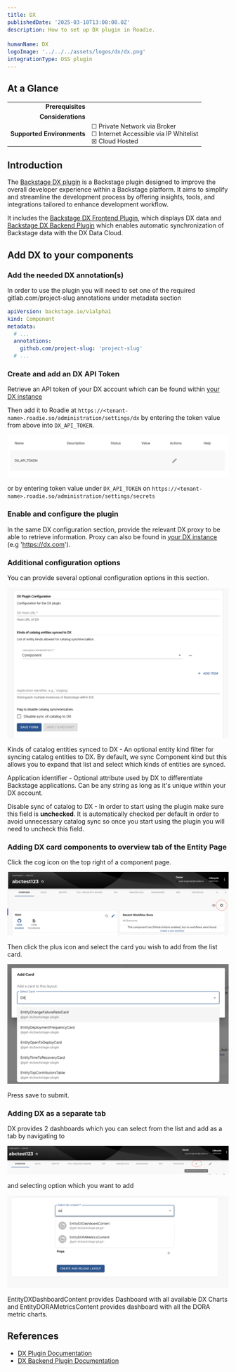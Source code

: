 ```yaml
---
title: DX
publishedDate: '2025-03-10T13:00:00.0Z'
description: How to set up DX plugin in Roadie.

humanName: DX
logoImage: '../../../assets/logos/dx/dx.png'
integrationType: OSS plugin
---
```


## At a Glance
| | |
|---: | --- |
| **Prerequisites** |  |
| **Considerations** |  |
| **Supported Environments** | ☐ Private Network via Broker <br /> ☐ Internet Accessible via IP Whitelist <br /> ☒ Cloud Hosted |

## Introduction

The [Backstage DX plugin](https://github.com/get-dx/backstage-plugin) is a Backstage plugin designed to improve the overall developer experience within a Backstage platform. It aims to simplify and streamline the development process by offering insights, tools, and integrations tailored to enhance development workflow.

It includes the [Backstage DX Frontend Plugin](https://github.com/get-dx/backstage-plugin), which displays DX data and [Backstage DX Backend Plugin](https://github.com/get-dx/backstage-backend-plugin/) which enables automatic synchronization of Backstage data with the DX Data Cloud.

## Add DX to your components

### Add the needed DX annotation(s)

In order to use the plugin you will need to set one of the required gitlab.com/project-slug annotations under metadata section

```yaml
apiVersion: backstage.io/v1alpha1
kind: Component
metadata:
  # ...
  annotations:
    github.com/project-slug: 'project-slug'
  # ...
```

### Create and add an DX API Token

Retrieve an API token of your DX account which can be found within [your DX instance](https://app.getdx.com/datacloud/api_keys)

Then add it to Roadie at `https://<tenant-name>.roadie.so/administration/settings/dx` by entering the token value from above into `DX_API_TOKEN`.

![dx-secret](./dx-secret.png)

or by entering token value under `DX_API_TOKEN` on `https://<tenant-name>.roadie.so/administration/settings/secrets`

### Enable and configure the plugin

In the same DX configuration section, provide the relevant DX proxy to be able to retrieve information. Proxy can also be found in [your DX instance](https://app.getdx.com/datacloud/api_keys) (e.g 'https://dx.com').

### Additional configuration options

You can provide several optional configuration options in this section.

![dx-configuration](./dx-configuration.png)

Kinds of catalog entities synced to DX - An optional entity kind filter for syncing catalog entities to DX. By default, we sync Component kind but this allows you to expand that list and select which kinds of entities are synced.

Application identifier - Optional attribute used by DX to differentiate Backstage applications. Can be any string as long as it's unique within your DX account.

Disable sync of catalog to DX - In order to start using the plugin make sure this field is **unchecked**. It is automatically checked per default in order to avoid unnecessary catalog sync so once you start using the plugin you will need to uncheck this field.

### Adding DX card components to overview tab of the Entity Page

Click the cog icon on the top right of a component page.

![add-dx-card-cog.png](./add-dx-card-cog.png)

Then click the plus icon and select the card you wish to add from the list card.

![add-dx-card-list.png](./add-dx-card-list.png)

Press save to submit.

### Adding DX as a separate tab

DX provides 2 dashboards which you can select from the list and add as a tab by navigating to

![add-dx-content.png](./add-dx-content.png)

and selecting option which you want to add

![add-dx-content-list.png](./add-dx-content-list.png)

EntityDXDashboardContent provides Dashboard with all available DX Charts and EntityDORAMetricsContent provides dashboard with all the DORA metric charts.

## References

- [DX Plugin Documentation](https://github.com/get-dx/backstage-plugin)
- [DX Backend Plugin Documentation](https://github.com/get-dx/backstage-backend-plugin)
